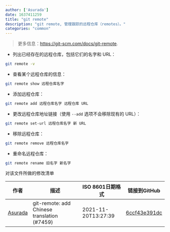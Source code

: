 ```yaml
---
author: ['Asurada']
date: 1637411259
title: "git remote"
description: "git remote, 管理跟踪的远程仓库（remotes）。"
categories: "common"
---
```

> 更多信息：<https://git-scm.com/docs/git-remote>.

- 列出已经存在的远程仓库，包括它们的名字和 URL：

```bash
git remote -v
```

- 查看某个远程仓库的信息：

```bash
git remote show 远程仓库名字
```

- 添加远程仓库：

```bash
git remote add 远程仓库名字 远程仓库 URL
```

- 更改远程仓库地址链接（使用 `--add` 选项不会移除现有的 URL）：

```bash
git remote set-url 远程仓库名字 新 URL
```

- 移除远程仓库：

```bash
git remote remove 远程仓库名字
```

- 重命名远程仓库：

```bash
git remote rename 旧名字 新名字
```
对该文件所做的修改清单


作者 | 描述 | ISO 8601日期格式 | 链接到GitHub
------|-----|-----|-----
[Asurada](mailto:43401755+ousugo@users.noreply.github.com) | git-remote: add Chinese translation (#7459) | 2021-11-20T13:27:39 | [6ccf43e391dc](https://github.com/tldr-pages/tldr/commit/6ccf43e391dcfa58607dc0631e76535c22f19a9c)

